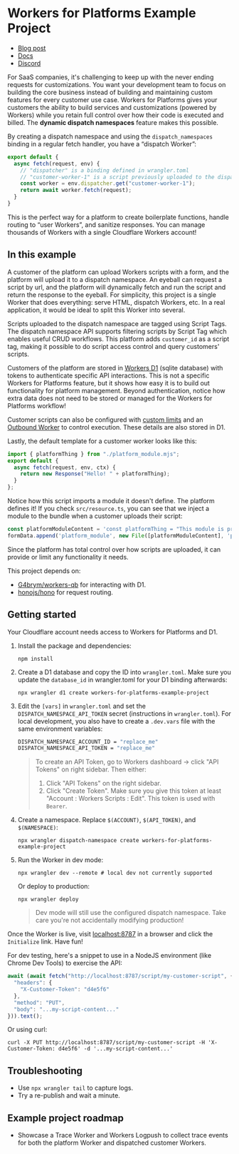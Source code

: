# Workers for Platforms Example Project

- [Blog post](https://blog.cloudflare.com/workers-for-platforms/)
- [Docs](https://developers.cloudflare.com/cloudflare-for-platforms/workers-for-platforms)
- [Discord](https://discord.cloudflare.com/)

For SaaS companies, it's challenging to keep up with the never ending requests for customizations. You want your development team to focus on building the core business instead of building and maintaining custom features for every customer use case. Workers for Platforms gives your customers the ability to build services and customizations (powered by Workers) while you retain full control over how their code is executed and billed. The **dynamic dispatch namespaces** feature makes this possible.

By creating a dispatch namespace and using the `dispatch_namespaces` binding in a regular fetch handler, you have a “dispatch Worker”:

```javascript
export default {
  async fetch(request, env) {
    // "dispatcher" is a binding defined in wrangler.toml
    // "customer-worker-1" is a script previously uploaded to the dispatch namespace
    const worker = env.dispatcher.get("customer-worker-1");
    return await worker.fetch(request);
  }
}
```

This is the perfect way for a platform to create boilerplate functions, handle routing to “user Workers”, and sanitize responses. You can manage thousands of Workers with a single Cloudflare Workers account!

## In this example

A customer of the platform can upload Workers scripts with a form, and the platform will upload it to a dispatch namespace. An eyeball can request a script by url, and the platform will dynamically fetch and run the script and return the response to the eyeball. For simplicity, this project is a single Worker that does everything: serve HTML, dispatch Workers, etc. In a real application, it would be ideal to split this Worker into several.

Scripts uploaded to the dispatch namespace are tagged using Script Tags. The dispatch namespace API supports filtering scripts by Script Tag which enables useful CRUD workflows. This platform adds `customer_id` as a script tag, making it possible to do script access control and query customers' scripts.

Customers of the platform are stored in [Workers D1](https://blog.cloudflare.com/introducing-d1/) (sqlite database) with tokens to authenticate specific API interactions. This is not a specific Workers for Platforms feature, but it shows how easy it is to build out functionality for platform management. Beyond authentication, notice how extra data does not need to be stored or managed for the Workers for Platforms workflow!

Customer scripts can also be configured with [custom limits](https://developers.cloudflare.com/cloudflare-for-platforms/workers-for-platforms/platform/custom-limits/#custom-limits) and an [Outbound Worker](https://developers.cloudflare.com/cloudflare-for-platforms/workers-for-platforms/reference/outbound-workers/#outbound-workers) to control execution. These details are also stored in D1.

Lastly, the default template for a customer worker looks like this:
```javascript
import { platformThing } from "./platform_module.mjs";
export default {
  async fetch(request, env, ctx) {
    return new Response("Hello! " + platformThing);
  }
};
```

Notice how this script imports a module it doesn't define. The platform defines it! If you check `src/resource.ts`, you can see that we inject a module to the bundle when a customer uploads their script:
```javascript
const platformModuleContent = 'const platformThing = "This module is provided by the platform"; export { platformThing };';
formData.append('platform_module', new File([platformModuleContent], 'platform_module.mjs', { type: 'application/javascript+module' }));
```
Since the platform has total control over how scripts are uploaded, it can provide or limit any functionality it needs. 

This project depends on:

- [G4brym/workers-qb](https://github.com/G4brym/workers-qb) for interacting with D1.
- [honojs/hono](https://github.com/honojs/hono) for request routing.

## Getting started

Your Cloudflare account needs access to Workers for Platforms and D1.

1. Install the package and dependencies:

   ```
   npm install
   ```

2. Create a D1 database and copy the ID into `wrangler.toml`. Make sure you update the `database_id` in wrangler.toml for your D1 binding afterwards:

   ```
   npx wrangler d1 create workers-for-platforms-example-project
   ```

3. Edit the `[vars]` in `wrangler.toml` and set the `DISPATCH_NAMESPACE_API_TOKEN` secret (instructions in `wrangler.toml`).
   For local development, you also have to create a `.dev.vars` file with the same environment variables:

   ```sh
   DISPATCH_NAMESPACE_ACCOUNT_ID = "replace_me"
   DISPATCH_NAMESPACE_API_TOKEN = "replace_me"
   ```

   > To create an API Token, go to Workers dashboard -> click "API Tokens" on right sidebar. Then either:
   > 1. Click "API Tokens" on the right sidebar.
   > 2. Click "Create Token". Make sure you give this token at least "Account : Workers Scripts : Edit". This token is used with `Bearer`.

4. Create a namespace. Replace `$(ACCOUNT)`, `$(API_TOKEN)`, and `$(NAMESPACE)`:
   ```
   npx wrangler dispatch-namespace create workers-for-platforms-example-project
   ```

5. Run the Worker in dev mode:
   ```
   npx wrangler dev --remote # local dev not currently supported
   ```
   Or deploy to production:
   ```
   npx wrangler deploy
   ```
   > Dev mode will still use the configured dispatch namespace. Take care you're not accidentally modifying production!

Once the Worker is live, visit [localhost:8787](http://localhost:8787/) in a browser and click the `Initialize` link. Have fun!

For dev testing, here's a snippet to use in a NodeJS environment (like Chrome Dev Tools) to exercise the API:

```javascript
await (await fetch("http://localhost:8787/script/my-customer-script", {
  "headers": {
    "X-Customer-Token": "d4e5f6"
  },
  "method": "PUT",
  "body": "...my-script-content..."
})).text();
```

Or using curl:

```
curl -X PUT http://localhost:8787/script/my-customer-script -H 'X-Customer-Token: d4e5f6' -d '...my-script-content...'
```

## Troubleshooting

- Use `npx wrangler tail` to capture logs.
- Try a re-publish and wait a minute.

## Example project roadmap

- Showcase a Trace Worker and Workers Logpush to collect trace events for both the platform Worker and dispatched customer Workers.
